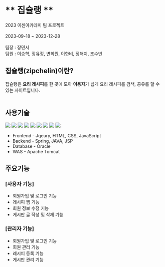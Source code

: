 # ** 집슐랭 **
2023 이젠아카데미 팀 프로젝트<br><br>
2023-09-18 ~ 2023-12-28<br><br>
팀장 : 장민서<br>
팀원 : 이승학, 장유정, 변희원, 이한비, 정해지, 조수빈

## **집슐랭(zipchelin)이란?**
집슐랭은 <b>요리 레시피</b>를 한 곳에 모아 <b>이용자</b>가 쉽게 요리 레시피를 검색, 공유를 할 수 있는 사이트입니다. 
<br><br>

## <b>사용기술</b>
<span>
<img src="https://img.shields.io/badge/JAVA-007396?style=for-the-badge&logo=Java&logoColor=white">
<img src="https://img.shields.io/badge/Spring-6DB33F?style=for-the-badge&logo=Spring&logoColor=white">
<img src="https://img.shields.io/badge/oracle-F80000?style=for-the-badge&logo=oracle&logoColor=white">
<img src="https://img.shields.io/badge/html-E34F26?style=for-the-badge&logo=html5&logoColor=white"> 
<img src="https://img.shields.io/badge/css-1572B6?style=for-the-badge&logo=css3&logoColor=white">
<img src="https://img.shields.io/badge/javascript-F7DF1E?style=for-the-badge&logo=javascript&logoColor=black">
<img src="https://img.shields.io/badge/jQuery-0769AD?style=for-the-badge&logo=Jquery&logoColor=White">
<img src="https://img.shields.io/badge/apache tomcat-F8DC75?style=for-the-badge&logo=apachetomcat&logoColor=white">
<img src="https://img.shields.io/badge/github-181717?style=for-the-badge&logo=github&logoColor=white"></span>

- Frontend - Jqeury, HTML, CSS, JavaScript 
- Backend - Spring, JAVA, JSP
- Database - Oracle
- WAS - Apache Tomcat

## <b>주요기능</b>

### [사용자 기능]

- 회원가입 및 로그인 기능
- 레시피 찜 기능
- 회원 정보 수정 기능
- 게시판 글 작성 및 삭제 기능

### [관리자 기능]

- 회원가입 및 로그인 기능
- 회원 관리 기능
- 레시피 등록 기능
- 게시판 관리 기능
